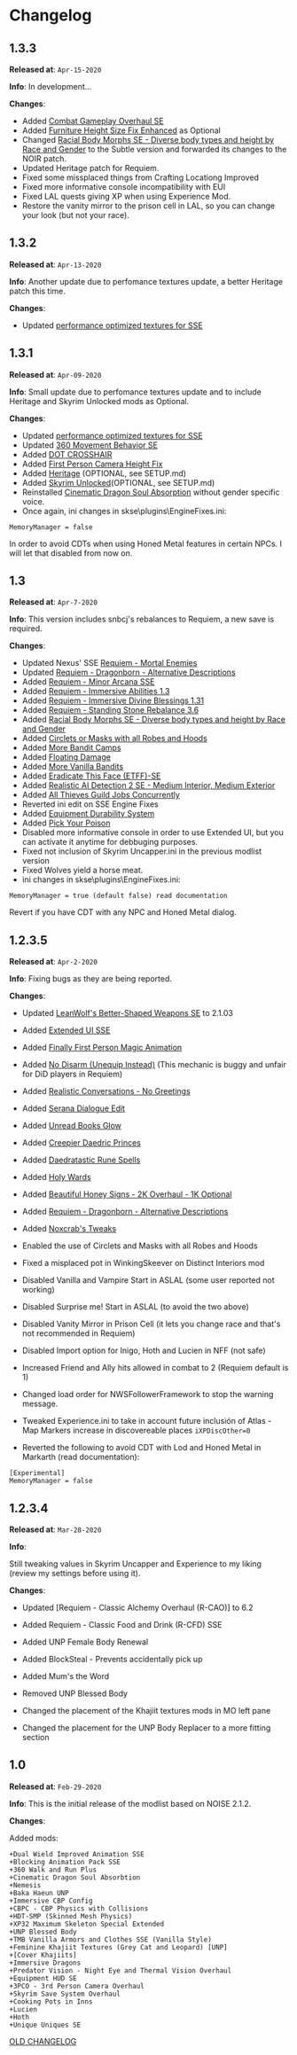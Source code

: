 
# Changelog

## 1.3.3

**Released at**: `Apr-15-2020`

**Info**:
In development...

**Changes**:

- Added [Combat Gameplay Overhaul SE](https://www.nexusmods.com/skyrimspecialedition/mods/33767)
- Added [Furniture Height Size Fix Enhanced](https://www.nexusmods.com/skyrimspecialedition/mods/32010) as Optional
- Changed [Racial Body Morphs SE - Diverse body types and height by Race and Gender](https://www.nexusmods.com/skyrimspecialedition/mods/20684) to the Subtle version and forwarded its changes to the NOIR patch.
- Updated Heritage patch for Requiem.
- Fixed some missplaced things from Crafting Locationg Improved
- Fixed more informative console incompatibility with EUI
- Fixed LAL quests giving XP when using Experience Mod.
- Restore the vanity mirror to the prison cell in LAL, so you can change your look (but not your race).

## 1.3.2

**Released at**: `Apr-13-2020`

**Info**:
Another update due to perfomance textures update, a better Heritage patch this time.

**Changes**:

- Updated [performance optimized textures for SSE](https://www.nexusmods.com/skyrimspecialedition/mods/21166?tab=files)

## 1.3.1

**Released at**: `Apr-09-2020`

**Info**:
Small update due to perfomance textures update and to include Heritage and Skyrim Unlocked mods as Optional.

**Changes**:

- Updated [performance optimized textures for SSE](https://www.nexusmods.com/skyrimspecialedition/mods/21166?tab=files)
- Updated [360 Movement Behavior SE](https://www.nexusmods.com/skyrimspecialedition/mods/33139)
- Added [DOT CROSSHAIR](https://www.nexusmods.com/skyrimspecialedition/mods/8891)
- Added [First Person Camera Height Fix](https://www.nexusmods.com/skyrimspecialedition/mods/28091)
- Added [Heritage](https://www.nexusmods.com/skyrimspecialedition/mods/30017) (OPTIONAL, see SETUP.md)
- Added [Skyrim Unlocked](https://www.nexusmods.com/skyrim/mods/69420)(OPTIONAL, see SETUP.md)
- Reinstalled [Cinematic Dragon Soul Absorption](https://www.nexusmods.com/skyrimspecialedition/mods/12106?) without gender specific voice.
- Once again, ini changes in skse\plugins\EngineFixes.ini:
  
```[Experimental]
MemoryManager = false
```

In order to avoid CDTs when using Honed Metal features in certain NPCs. I will let that disabled from now on.

## 1.3

**Released at**: `Apr-7-2020`

**Info**:
This version includes snbcj's rebalances to Requiem, a new save is required.

**Changes**:

- Updated Nexus' SSE [Requiem - Mortal Enemies](https://www.nexusmods.com/skyrimspecialedition/mods/27292)
- Updated [Requiem - Dragonborn - Alternative Descriptions](https://www.nexusmods.com/skyrimspecialedition/mods/33663)
- Added [Requiem - Minor Arcana SSE](https://www.nexusmods.com/skyrimspecialedition/mods/25843?tab=files)
- Added [Requiem - Immersive Abilities 1.3](https://www.nexusmods.com/skyrim/mods/96880)
- Added [Requiem - Immersive Divine Blessings 1.31](https://www.nexusmods.com/skyrim/mods/88988)
- Added [Requiem - Standing Stone Rebalance 3.6](https://www.nexusmods.com/skyrim/mods/88988)
- Added [Racial Body Morphs SE - Diverse body types and height by Race and Gender](https://www.nexusmods.com/skyrimspecialedition/mods/20684)
- Added [Circlets or Masks with all Robes and Hoods](https://www.nexusmods.com/skyrimspecialedition/mods/3732)
- Added [More Bandit Camps](https://www.nexusmods.com/skyrimspecialedition/mods/1994)
- Added [Floating Damage](https://www.nexusmods.com/skyrimspecialedition/mods/14332)
- Added [More Vanilla Bandits](https://www.nexusmods.com/skyrimspecialedition/mods/28205)
- Added [Eradicate This Face (ETFF)-SE](https://www.nexusmods.com/skyrimspecialedition/mods/17535)
- Added [Realistic AI Detection 2 SE - Medium Interior, Medium Exterior](https://www.nexusmods.com/skyrimspecialedition/mods/2345)
- Added [All Thieves Guild Jobs Concurrently](https://www.nexusmods.com/skyrimspecialedition/mods/14883)
- Reverted ini edit on SSE Engine Fixes
- Added [Equipment Durability System](https://www.nexusmods.com/skyrimspecialedition/mods/19023)
- Added [Pick Your Poison](https://www.nexusmods.com/skyrimspecialedition/mods/23710)
- Disabled more informative console in order to use Extended UI, but you can activate it anytime for debbuging purposes.
- Fixed not inclusion of Skyrim Uncapper.ini in the previous modlist version
- Fixed Wolves yield a horse meat.
- ini changes in skse\plugins\EngineFixes.ini:
  
```[Experimental]
MemoryManager = true (default false) read documentation
```

Revert if you have CDT with any NPC and Honed Metal dialog.
  
## 1.2.3.5

**Released at**: `Apr-2-2020`

**Info**:
Fixing bugs as they are being reported.

**Changes**:

- Updated [LeanWolf's Better-Shaped Weapons SE](https://www.nexusmods.com/skyrimspecialedition/mods/2017) to 2.1.03  
- Added [Extended UI SSE](https://www.nexusmods.com/skyrim/mods/57873/?)
- Added [Finally First Person Magic Animation](https://www.nexusmods.com/skyrimspecialedition/mods/20375)
- Added [No Disarm (Unequip Instead)](https://www.nexusmods.com/skyrimspecialedition/mods/27188/) (This mechanic is buggy and unfair for DiD players in Requiem)
- Added [Realistic Conversations - No Greetings](https://www.nexusmods.com/skyrimspecialedition/mods/1717/?)
- Added [Serana Dialogue Edit](https://www.nexusmods.com/skyrimspecialedition/mods/16222?tab=description)
- Added [Unread Books Glow](https://www.nexusmods.com/skyrimspecialedition/mods/1296)
- Added [Creepier Daedric Princes](https://www.nexusmods.com/skyrimspecialedition/mods/15854?tab=description)
- Added [Daedratastic Rune Spells](https://www.nexusmods.com/skyrimspecialedition/mods/6359/?)
- Added [Holy Wards](https://www.nexusmods.com/skyrimspecialedition/mods/18535)
- Added [Beautiful Honey Signs - 2K Overhaul - 1K Optional](https://www.nexusmods.com/skyrimspecialedition/mods/1269)
- Added [Requiem - Dragonborn - Alternative Descriptions](https://www.nexusmods.com/skyrimspecialedition/mods/33663)
- Added [Noxcrab's Tweaks](https://www.nexusmods.com/skyrim/mods/78134)
  
- Enabled the use of Circlets and Masks with all Robes and Hoods
- Fixed a misplaced pot in WinkingSkeever on Distinct Interiors mod
- Disabled Vanilla and Vampire Start in ASLAL (some user reported not working)
- Disabled Surprise me! Start in ASLAL (to avoid the two above)
- Disabled Vanity Mirror in Prison Cell (it lets you change race and that's not recommended in Requiem)
- Disabled Import option for Inigo, Hoth and Lucien in NFF (not safe)
- Increased Friend and Ally hits allowed in combat to 2 (Requiem default is 1)
- Changed load order for NWSFollowerFramework to stop the warning message.
- Tweaked Experience.ini to take in account future inclusión of Atlas - Map Markers increase in discovereable places `iXPDiscOther=0`
- Reverted the following to avoid CDT with Lod and Honed Metal in Markarth (read documentation):

```skse\plugins\EngineFixes.ini:
[Experimental]
MemoryManager = false
```

## 1.2.3.4

**Released at**: `Mar-28-2020`

**Info**:

Still tweaking values in Skyrim Uncapper and Experience to my liking (review my settings before using it).

**Changes**:

- Updated [Requiem - Classic Alchemy Overhaul (R-CAO)] to 6.2

- Added Requiem - Classic Food and Drink (R-CFD) SSE

- Added UNP Female Body Renewal

- Added BlockSteal - Prevents accidentally pick up

- Added Mum's the Word

- Removed UNP Blessed Body

- Changed the placement of the Khajiit textures mods in MO left pane

- Changed the placement for the UNP Body Replacer to a more fitting section

## 1.0

**Released at**: `Feb-29-2020`

**Info**:
This is the initial release of the modlist based on NOISE 2.1.2.

**Changes**:

Added mods:

```+Immersive Animations
+Dual Wield Improved Animation SSE
+Blocking Animation Pack SSE
+360 Walk and Run Plus
+Cinematic Dragon Soul Absorbtion
+Nemesis
+Baka Haeun UNP
+Immersive CBP Config
+CBPC - CBP Physics with Collisions
+HDT-SMP (Skinned Mesh Physics)
+XP32 Maximum Skeleton Special Extended
+UNP Blessed Body
+TMB Vanilla Armors and Clothes SSE (Vanilla Style)
+Feminine Khajiit Textures (Grey Cat and Leopard) [UNP]
+[Cover Khajiits]
+Immersive Dragons
+Predator Vision - Night Eye and Thermal Vision Overhaul
+Equipment HUD SE
+3PCO - 3rd Person Camera Overhaul
+Skyrim Save System Overhaul
+Cooking Pots in Inns
+Lucien
+Hoth
+Unique Uniques SE
```

[OLD CHANGELOG](https://drive.google.com/open?id=1k5D8ccTMw-L-WZ3G8gjjZQsicsVRXf6Y)